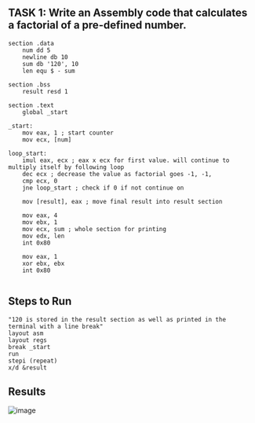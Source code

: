 ## TASK 1: Write an Assembly code that calculates a factorial of a pre-defined number.
```
section .data
    num dd 5
    newline db 10
    sum db '120', 10
    len equ $ - sum

section .bss
    result resd 1

section .text
    global _start

_start:
    mov eax, 1 ; start counter
    mov ecx, [num]

loop_start:
    imul eax, ecx ; eax x ecx for first value. will continue to multiply itself by following loop
    dec ecx ; decrease the value as factorial goes -1, -1,
    cmp ecx, 0 
    jne loop_start ; check if 0 if not continue on

    mov [result], eax ; move final result into result section

    mov eax, 4
    mov ebx, 1
    mov ecx, sum ; whole section for printing
    mov edx, len
    int 0x80

    mov eax, 1
    xor ebx, ebx
    int 0x80


```
## Steps to Run
```
"120 is stored in the result section as well as printed in the terminal with a line break"
layout asm
layout regs
break _start
run
stepi (repeat)
x/d &result

```
## Results
![image](https://github.com/user-attachments/assets/1e9147ca-660b-431f-a3c4-caa99824f7d2)
